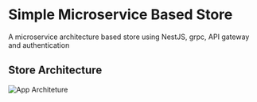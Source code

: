 # Simple Microservice Based Store
A microservice architecture based store using NestJS, grpc, API gateway and authentication
## Store Architecture
![App Architeture](https://user-images.githubusercontent.com/46327178/160545884-38f8927e-f4e8-4ad9-81ce-d651e2e95467.jpeg)
